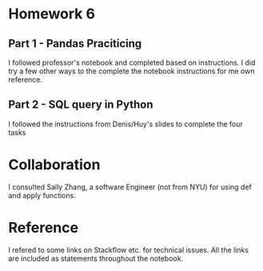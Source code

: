 # Homework 6
## Part 1 - Pandas Praciticing
I followed professor's notebook and completed based on instructions. I did try a few other ways to the complete the notebook instructions for me own reference.

## Part 2 - SQL query in Python
I followed the instructions from Denis/Huy's slides to complete the four tasks

# Collaboration
I consulted Sally Zhang, a software Engineer (not from NYU) for using def and apply functions. 

# Reference
I refered to some links on Stackflow etc. for technical issues. All the links are included as statements throughout the notebook. 
